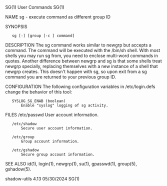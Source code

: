 SG(1)                                                                                          User Commands                                                                                          SG(1)

NAME
       sg - execute command as different group ID

SYNOPSIS

       sg [-] [group [-c ] command]

DESCRIPTION
       The sg command works similar to newgrp but accepts a command. The command will be executed with the /bin/sh shell. With most shells you may run sg from, you need to enclose multi-word commands in
       quotes. Another difference between newgrp and sg is that some shells treat newgrp specially, replacing themselves with a new instance of a shell that newgrp creates. This doesn't happen with sg,
       so upon exit from a sg command you are returned to your previous group ID.

CONFIGURATION
       The following configuration variables in /etc/login.defs change the behavior of this tool:

       SYSLOG_SG_ENAB (boolean)
           Enable "syslog" logging of sg activity.

FILES
       /etc/passwd
           User account information.

       /etc/shadow
           Secure user account information.

       /etc/group
           Group account information.

       /etc/gshadow
           Secure group account information.

SEE ALSO
       id(1), login(1), newgrp(1), su(1), gpasswd(1), group(5), gshadow(5).

shadow-utils 4.13                                                                                05/30/2024                                                                                           SG(1)
